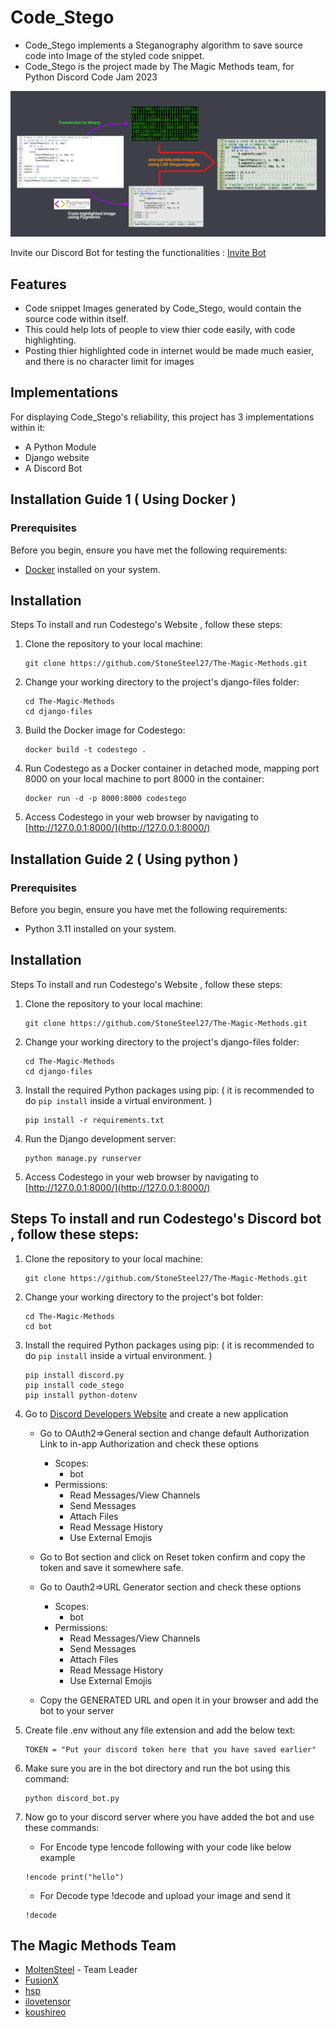 # Code_Stego
- Code_Stego implements a Steganography algorithm to save source code into Image of
the styled code snippet.
- Code_Stego is the project made by The Magic Methods team, for Python Discord Code Jam 2023

![Explanation](https://raw.githubusercontent.com/StoneSteel27/The-Magic-Methods/main/doc_images/code_stego.png)


Invite our Discord Bot for testing the functionalities : [Invite Bot](https://discord.com/api/oauth2/authorize?client_id=1148263715771273278&permissions=0&scope=bot)

## Features
- Code snippet Images generated by Code_Stego, would contain the source code within itself.
- This could help lots of people to view thier code easily, with code highlighting.
- Posting thier highlighted code in internet would be made much easier, and there is no character limit for images

## Implementations
For displaying Code_Stego's reliability, this project has 3 implementations within it:
- A Python Module
- Django website
- A Discord Bot


## Installation Guide 1 ( Using Docker )

### Prerequisites

Before you begin, ensure you have met the following requirements:

- [Docker](https://www.docker.com/) installed on your system.

## Installation

Steps To install and run Codestego's Website , follow these steps:

1. Clone the repository to your local machine:

   ```shell
   git clone https://github.com/StoneSteel27/The-Magic-Methods.git
   ```
2. Change your working directory to the project's django-files folder:
   ```shell
   cd The-Magic-Methods
   cd django-files
   ```
3. Build the Docker image for Codestego:
   ```shell
   docker build -t codestego .
   ```
4. Run Codestego as a Docker container in detached mode, mapping port 8000 on your local machine to port 8000 in the container:
   ```shell
   docker run -d -p 8000:8000 codestego
   ```

5. Access Codestego in your web browser by navigating to  [http://127.0.0.1:8000/](http://127.0.0.1:8000/)

## Installation Guide 2 ( Using python )

### Prerequisites

Before you begin, ensure you have met the following requirements:

- Python 3.11 installed on your system.

## Installation

Steps To install and run Codestego's Website , follow these steps:

1. Clone the repository to your local machine:

   ```shell
   git clone https://github.com/StoneSteel27/The-Magic-Methods.git
   ```
2. Change your working directory to the project's django-files folder:
   ```shell
   cd The-Magic-Methods
   cd django-files
   ```
3. Install the required Python packages using pip:
   ( it is recommended to do `pip install` inside a virtual environment. )
   ```shell
   pip install -r requirements.txt
   ```
5. Run the Django development server:
   ```shell
   python manage.py runserver
   ```

6. Access Codestego in your web browser by navigating to  [http://127.0.0.1:8000/](http://127.0.0.1:8000/)

## Steps To install and run Codestego's Discord bot , follow these steps:

1. Clone the repository to your local machine:

   ```shell
   git clone https://github.com/StoneSteel27/The-Magic-Methods.git
   ```
2. Change your working directory to the project's bot folder:
   ```shell
   cd The-Magic-Methods
   cd bot
   ```
3. Install the required Python packages using pip:
   ( it is recommended to do `pip install` inside a virtual environment. )
   ```shell
   pip install discord.py
   pip install code_stego
   pip install python-dotenv
   ```
4. Go to [Discord Developers Website](https://discord.com/developers/applications) and create a new application
   - Go to OAuth2=>General section and change default Authorization Link to in-app Authorization and 
   check these options
      - Scopes:
         - bot
      - Permissions:
         - Read Messages/View Channels
         - Send Messages
         - Attach Files
         - Read Message History
         - Use External Emojis

   - Go to Bot section and click on Reset token confirm and copy the token and save it somewhere safe.
   - Go to Oauth2=>URL Generator section and check these options
      - Scopes:
         - bot
      - Permissions:
         - Read Messages/View Channels
         - Send Messages
         - Attach Files
         - Read Message History
         - Use External Emojis
   - Copy the GENERATED URL and open it in your browser and add the bot to your server

      

5. Create file .env without any file extension and add the below text:
   ```shell
   TOKEN = "Put your discord token here that you have saved earlier"
   ```

6. Make sure you are in the bot directory and run the bot using this command:
   ```shell
   python discord_bot.py
   ```
7. Now go to your discord server where you have added the bot and use these commands:
   - For Encode type !encode following with your code like below example
   ```
   !encode print("hello")
   ```
   - For Decode type !decode and upload your image and send it
   ```
   !decode
   ```

## The Magic Methods Team
- [MoltenSteel](https://github.com/StoneSteel27) - Team Leader
- [FusionX](https://github.com/venkat66)
- [hsp](https://github.com/ShakyaMajumdar)
- [ilovetensor](https://github.com/ilovetensor)
- [koushireo](https://github.com/FooChiHen)

